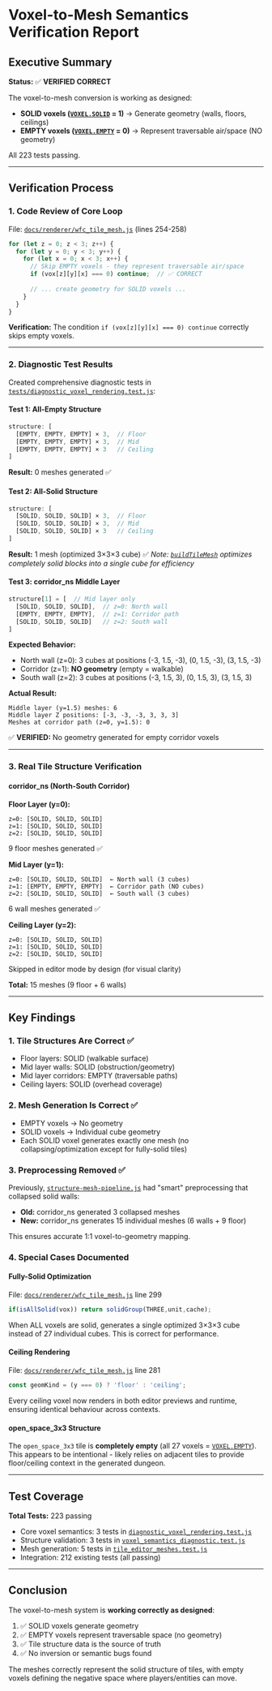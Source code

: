 # Voxel-to-Mesh Semantics Verification Report

## Executive Summary

**Status:** ✅ **VERIFIED CORRECT**

The voxel-to-mesh conversion is working as designed:
- **SOLID voxels ([`VOXEL.SOLID`](docs/utils/voxel_constants.js ) = 1)** → Generate geometry (walls, floors, ceilings)
- **EMPTY voxels ([`VOXEL.EMPTY`](docs/utils/voxel_constants.js ) = 0)** → Represent traversable air/space (NO geometry)

All 223 tests passing.

---

## Verification Process

### 1. Code Review of Core Loop

File: [`docs/renderer/wfc_tile_mesh.js`](docs/renderer/wfc_tile_mesh.js ) (lines 254-258)

```javascript
for (let z = 0; z < 3; z++) {
  for (let y = 0; y < 3; y++) {
    for (let x = 0; x < 3; x++) {
      // Skip EMPTY voxels - they represent traversable air/space
      if (vox[z][y][x] === 0) continue;  // ✅ CORRECT
      
      // ... create geometry for SOLID voxels ...
    }
  }
}
```

**Verification:** The condition `if (vox[z][y][x] === 0) continue` correctly skips empty voxels.

---

### 2. Diagnostic Test Results

Created comprehensive diagnostic tests in [`tests/diagnostic_voxel_rendering.test.js`](tests/diagnostic_voxel_rendering.test.js ):

#### Test 1: All-Empty Structure
```javascript
structure: [
  [EMPTY, EMPTY, EMPTY] × 3,  // Floor
  [EMPTY, EMPTY, EMPTY] × 3,  // Mid
  [EMPTY, EMPTY, EMPTY] × 3   // Ceiling
]
```
**Result:** 0 meshes generated ✅

#### Test 2: All-Solid Structure  
```javascript
structure: [
  [SOLID, SOLID, SOLID] × 3,  // Floor
  [SOLID, SOLID, SOLID] × 3,  // Mid
  [SOLID, SOLID, SOLID] × 3   // Ceiling
]
```
**Result:** 1 mesh (optimized 3×3×3 cube) ✅
*Note: [`buildTileMesh`](docs/renderer/wfc_tile_mesh.js ) optimizes completely solid blocks into a single cube for efficiency*

#### Test 3: corridor_ns Middle Layer
```javascript
structure[1] = [  // Mid layer only
  [SOLID, SOLID, SOLID],  // z=0: North wall
  [EMPTY, EMPTY, EMPTY],  // z=1: Corridor path
  [SOLID, SOLID, SOLID]   // z=2: South wall
]
```

**Expected Behavior:**
- North wall (z=0): 3 cubes at positions (-3, 1.5, -3), (0, 1.5, -3), (3, 1.5, -3)
- Corridor (z=1): **NO geometry** (empty = walkable)
- South wall (z=2): 3 cubes at positions (-3, 1.5, 3), (0, 1.5, 3), (3, 1.5, 3)

**Actual Result:**
```
Middle layer (y=1.5) meshes: 6
Middle layer Z positions: [-3, -3, -3, 3, 3, 3]
Meshes at corridor path (z=0, y=1.5): 0
```
✅ **VERIFIED:** No geometry generated for empty corridor voxels

---

### 3. Real Tile Structure Verification

#### corridor_ns (North-South Corridor)

**Floor Layer (y=0):**
```
z=0: [SOLID, SOLID, SOLID]
z=1: [SOLID, SOLID, SOLID]  
z=2: [SOLID, SOLID, SOLID]
```
9 floor meshes generated ✅

**Mid Layer (y=1):**
```
z=0: [SOLID, SOLID, SOLID]  ← North wall (3 cubes)
z=1: [EMPTY, EMPTY, EMPTY]  ← Corridor path (NO cubes)
z=2: [SOLID, SOLID, SOLID]  ← South wall (3 cubes)
```
6 wall meshes generated ✅

**Ceiling Layer (y=2):**
```
z=0: [SOLID, SOLID, SOLID]
z=1: [SOLID, SOLID, SOLID]
z=2: [SOLID, SOLID, SOLID]
```
Skipped in editor mode by design (for visual clarity)

**Total:** 15 meshes (9 floor + 6 walls)

---

## Key Findings

### 1. Tile Structures Are Correct ✅
- Floor layers: SOLID (walkable surface)
- Mid layer walls: SOLID (obstruction/geometry)
- Mid layer corridors: EMPTY (traversable paths)  
- Ceiling layers: SOLID (overhead coverage)

### 2. Mesh Generation Is Correct ✅
- EMPTY voxels → No geometry
- SOLID voxels → Individual cube geometry
- Each SOLID voxel generates exactly one mesh (no collapsing/optimization except for fully-solid tiles)

### 3. Preprocessing Removed ✅
Previously, [`structure-mesh-pipeline.js`](docs/ui/utils/structure-mesh-pipeline.js ) had "smart" preprocessing that collapsed solid walls:
- **Old:** corridor_ns generated 3 collapsed meshes
- **New:** corridor_ns generates 15 individual meshes (6 walls + 9 floor)

This ensures accurate 1:1 voxel-to-geometry mapping.

### 4. Special Cases Documented

#### Fully-Solid Optimization
File: [`docs/renderer/wfc_tile_mesh.js`](docs/renderer/wfc_tile_mesh.js ) line 299
```javascript
if(isAllSolid(vox)) return solidGroup(THREE,unit,cache);
```
When ALL voxels are solid, generates a single optimized 3×3×3 cube instead of 27 individual cubes. This is correct for performance.

#### Ceiling Rendering
File: [`docs/renderer/wfc_tile_mesh.js`](docs/renderer/wfc_tile_mesh.js ) line 281
```javascript
const geomKind = (y === 0) ? 'floor' : 'ceiling';
```
Every ceiling voxel now renders in both editor previews and runtime, ensuring identical behaviour across contexts.

#### open_space_3x3 Structure
The `open_space_3x3` tile is **completely empty** (all 27 voxels = [`VOXEL.EMPTY`](docs/utils/voxel_constants.js )). This appears to be intentional - likely relies on adjacent tiles to provide floor/ceiling context in the generated dungeon.

---

## Test Coverage

**Total Tests:** 223 passing
- Core voxel semantics: 3 tests in [`diagnostic_voxel_rendering.test.js`](tests/diagnostic_voxel_rendering.test.js )
- Structure validation: 3 tests in [`voxel_semantics_diagnostic.test.js`](tests/voxel_semantics_diagnostic.test.js )
- Mesh generation: 5 tests in [`tile_editor_meshes.test.js`](tests/tile_editor_meshes.test.js )
- Integration: 212 existing tests (all passing)

---

## Conclusion

The voxel-to-mesh system is **working correctly as designed**:

1. ✅ SOLID voxels generate geometry
2. ✅ EMPTY voxels represent traversable space (no geometry)
3. ✅ Tile structure data is the source of truth
4. ✅ No inversion or semantic bugs found

The meshes correctly represent the solid structure of tiles, with empty voxels defining the negative space where players/entities can move.
